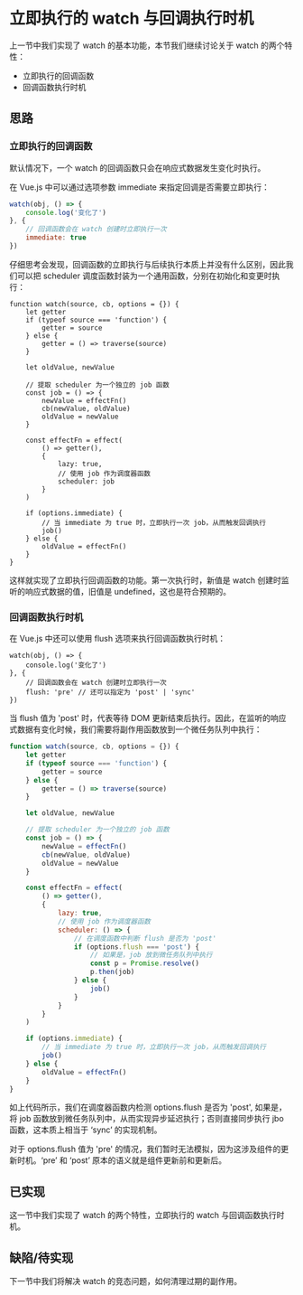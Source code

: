 # 立即执行的 watch 与回调执行时机

上一节中我们实现了 watch 的基本功能，本节我们继续讨论关于 watch 的两个特性：

* 立即执行的回调函数
* 回调函数执行时机

## 思路

### 立即执行的回调函数

默认情况下，一个 watch 的回调函数只会在响应式数据发生变化时执行。

在 Vue.js 中可以通过选项参数 immediate 来指定回调是否需要立即执行：

```js
watch(obj, () => {
    console.log('变化了')
}, { 
    // 回调函数会在 watch 创建时立即执行一次
    immediate: true 
})
```

仔细思考会发现，回调函数的立即执行与后续执行本质上并没有什么区别，因此我们可以把 scheduler 调度函数封装为一个通用函数，分别在初始化和变更时执行：

```js{11-16,22-23,27-32}
function watch(source, cb, options = {}) {
    let getter
    if (typeof source === 'function') {
        getter = source
    } else {
        getter = () => traverse(source)
    }

    let oldValue, newValue

    // 提取 scheduler 为一个独立的 job 函数
    const job = () => {
        newValue = effectFn()
        cb(newValue, oldValue)
        oldValue = newValue
    }

    const effectFn = effect(
        () => getter(),
        {
            lazy: true,
            // 使用 job 作为调度器函数
            scheduler: job
        }
    )

    if (options.immediate) { 
        // 当 immediate 为 true 时，立即执行一次 job，从而触发回调执行
        job()
    } else {
        oldValue = effectFn()
    }
}
```

这样就实现了立即执行回调函数的功能。第一次执行时，新值是 watch 创建时监听的响应式数据的值，旧值是 undefined，这也是符合预期的。

### 回调函数执行时机

在 Vue.js 中还可以使用 flush 选项来执行回调函数执行时机：

```js{23-32}
watch(obj, () => {
    console.log('变化了')
}, {
    // 回调函数会在 watch 创建时立即执行一次
    flush: 'pre' // 还可以指定为 'post' | 'sync'
})
```

当 flush 值为 'post' 时，代表等待 DOM 更新结束后执行。因此，在监听的响应式数据有变化时候，我们需要将副作用函数放到一个微任务队列中执行：

```js
function watch(source, cb, options = {}) {
    let getter
    if (typeof source === 'function') {
        getter = source
    } else {
        getter = () => traverse(source)
    }

    let oldValue, newValue

    // 提取 scheduler 为一个独立的 job 函数
    const job = () => {
        newValue = effectFn()
        cb(newValue, oldValue)
        oldValue = newValue
    }

    const effectFn = effect(
        () => getter(),
        {
            lazy: true,
            // 使用 job 作为调度器函数
            scheduler: () => {
                // 在调度函数中判断 flush 是否为 'post'
                if (options.flush === 'post') {
                    // 如果是，job 放到微任务队列中执行
                    const p = Promise.resolve()
                    p.then(job)
                } else {
                    job()
                }
            }
        }
    )

    if (options.immediate) { 
        // 当 immediate 为 true 时，立即执行一次 job，从而触发回调执行
        job()
    } else {
        oldValue = effectFn()
    }
}
```

如上代码所示，我们在调度器函数内检测 options.flush 是否为 'post', 如果是，将 job 函数放到微任务队列中，从而实现异步延迟执行；否则直接同步执行 jbo 函数，这本质上相当于 ‘sync’ 的实现机制。

对于 options.flush 值为 'pre' 的情况，我们暂时无法模拟，因为这涉及组件的更新时机。‘pre’ 和 ‘post’ 原本的语义就是组件更新前和更新后。

## 已实现

这一节中我们实现了 watch 的两个特性，立即执行的 watch 与回调函数执行时机。

## 缺陷/待实现

下一节中我们将解决 watch 的竞态问题，如何清理过期的副作用。
